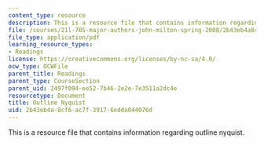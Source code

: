 ```yaml
---
content_type: resource
description: This is a resource file that contains information regarding outline nyquist.
file: /courses/21l-705-major-authors-john-milton-spring-2008/2b43eb4a8cf6ac7f39176edda044076d_MIT21L_705S08_nyquist.pdf
file_type: application/pdf
learning_resource_types:
- Readings
license: https://creativecommons.org/licenses/by-nc-sa/4.0/
ocw_type: OCWFile
parent_title: Readings
parent_type: CourseSection
parent_uid: 2497f094-ee52-7b46-2e2e-7e3511a2dc4e
resourcetype: Document
title: Outline Nyquist
uid: 2b43eb4a-8cf6-ac7f-3917-6edda044076d
---
```

This is a resource file that contains information regarding outline nyquist.